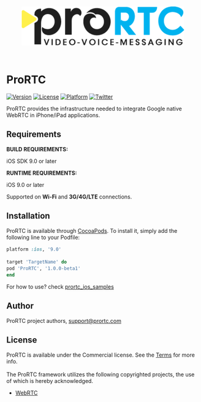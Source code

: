 <br>
<p align="center" >
<a href="http://prortc.com/">
  <img src="https://raw.githubusercontent.com/ProRTC/prortc_ios_samples/master/ProRTC_logo.png" height="101" alt="ProRTC" title="ProRTC">
</a>
</p>
<br>

# ProRTC

[![Version](https://img.shields.io/cocoapods/v/ProRTC.svg?style=flat)](http://cocoapods.org/pods/ProRTC)
[![License](https://img.shields.io/cocoapods/l/ProRTC.svg?style=flat)](http://cocoapods.org/pods/ProRTC)
[![Platform](https://img.shields.io/cocoapods/p/ProRTC.svg?style=flat)](http://cocoapods.org/pods/ProRTC)
[![Twitter](https://img.shields.io/badge/twitter-@ProRTC-blue.svg?style=flat)](http://twitter.com/ProRTCApp)

ProRTC provides the infrastructure needed to integrate Google native WebRTC in iPhone/iPad applications.

## Requirements

**BUILD REQUIREMENTS:**

iOS SDK 9.0 or later

**RUNTIME REQUIREMENTS:**

iOS 9.0 or later

Supported on **Wi-Fi** and **3G/4G/LTE** connections.

## Installation

ProRTC is available through [CocoaPods](http://cocoapods.org). To install
it, simply add the following line to your Podfile:

```ruby
platform :ios, '9.0'

target 'TargetName' do
pod 'ProRTC', '1.0.0-beta1'
end
```

For how to use? check [prortc_ios_samples](https://github.com/ProRTC/prortc_ios_samples)

## Author

ProRTC project authors, support@prortc.com

## License

ProRTC is available under the Commercial license. See the [Terms](https://prortc.com/terms-conditions.php) for more info.
<br><br>
The ProRTC framework utilizes the following copyrighted projects, the use of which is hereby acknowledged.
* [WebRTC](https://chromium.googlesource.com/external/webrtc/+/master/webrtc/LICENSE)
